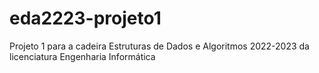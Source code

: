 # eda2223-projeto1
Projeto 1 para a cadeira Estruturas de Dados e Algoritmos 2022-2023 da licenciatura Engenharia Informática 
